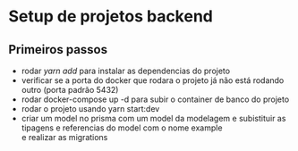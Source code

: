 # Setup de projetos backend

## Primeiros passos
 - rodar *yarn add* para instalar as dependencias do projeto
 - verificar se a porta do docker que rodara o projeto já não está rodando outro (porta padrão 5432)
 - rodar docker-compose up -d para subir o container de banco do projeto
 - rodar o projeto usando yarn start:dev
 - criar um model no prisma com um model da modelagem e subistituir as tipagens e referencias do model com o nome example <br/> e realizar as migrations